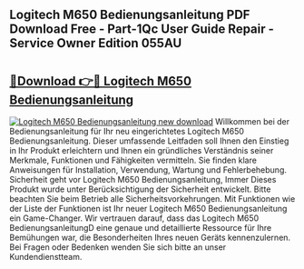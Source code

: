 ## Logitech M650 Bedienungsanleitung PDF Download Free - Part-1Qc User Guide Repair - Service Owner Edition 055AU

# <h2><a href="http://df544f.blite.top/?on=Logitech+M650+Bedienungsanleitung">🔗Download 👉🔴 Logitech M650 Bedienungsanleitung</a></h2>

[![Logitech M650 Bedienungsanleitung new download](https://i.imgur.com/lujVjoI.png)](http://df544f.blite.top/?on=Logitech+M650+Bedienungsanleitung)
Willkommen bei der Bedienungsanleitung für Ihr neu eingerichtetes Logitech M650 Bedienungsanleitung. Dieser umfassende Leitfaden soll Ihnen den Einstieg in Ihr Produkt erleichtern und Ihnen ein gründliches Verständnis seiner Merkmale, Funktionen und Fähigkeiten vermitteln. Sie finden klare Anweisungen für Installation, Verwendung, Wartung und Fehlerbehebung. Sicherheit geht vor Logitech M650 Bedienungsanleitung, Immer Dieses Produkt wurde unter Berücksichtigung der Sicherheit entwickelt. Bitte beachten Sie beim Betrieb alle Sicherheitsvorkehrungen. Mit Funktionen wie der Liste der Funktionen ist Ihr neuer Logitech M650 Bedienungsanleitung ein Game-Changer. Wir vertrauen darauf, dass das Logitech M650 BedienungsanleitungD eine genaue und detaillierte Ressource für Ihre Bemühungen war, die Besonderheiten Ihres neuen Geräts kennenzulernen. Bei Fragen oder Bedenken wenden Sie sich bitte an unser Kundendienstteam.
